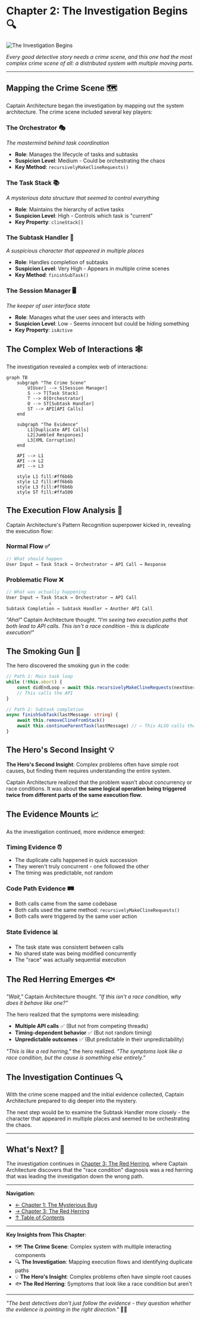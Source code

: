 # Chapter 2: The Investigation Begins 🔍

![The Investigation Begins](../images/chapters/chapter2-investigation.svg)

_Every good detective story needs a crime scene, and this one had the most complex crime scene of all: a distributed system with multiple moving parts._

---

## Mapping the Crime Scene 🗺️

Captain Architecture began the investigation by mapping out the system architecture. The crime scene included several key players:

### **The Orchestrator** 🎭

_The mastermind behind task coordination_

- **Role**: Manages the lifecycle of tasks and subtasks
- **Suspicion Level**: Medium - Could be orchestrating the chaos
- **Key Method**: `recursivelyMakeClineRequests()`

### **The Task Stack** 📚

_A mysterious data structure that seemed to control everything_

- **Role**: Maintains the hierarchy of active tasks
- **Suspicion Level**: High - Controls which task is "current"
- **Key Property**: `clineStack[]`

### **The Subtask Handler** 🤖

_A suspicious character that appeared in multiple places_

- **Role**: Handles completion of subtasks
- **Suspicion Level**: Very High - Appears in multiple crime scenes
- **Key Method**: `finishSubTask()`

### **The Session Manager** 🖥️

_The keeper of user interface state_

- **Role**: Manages what the user sees and interacts with
- **Suspicion Level**: Low - Seems innocent but could be hiding something
- **Key Property**: `isActive`

## The Complex Web of Interactions 🕸️

The investigation revealed a complex web of interactions:

```mermaid
graph TB
    subgraph "The Crime Scene"
        U[User] --> S[Session Manager]
        S --> T[Task Stack]
        T --> O[Orchestrator]
        O --> ST[Subtask Handler]
        ST --> API[API Calls]
    end

    subgraph "The Evidence"
        L1[Duplicate API Calls]
        L2[Jumbled Responses]
        L3[XML Corruption]
    end

    API --> L1
    API --> L2
    API --> L3

    style L1 fill:#ff6b6b
    style L2 fill:#ff6b6b
    style L3 fill:#ff6b6b
    style ST fill:#ffa500
```

## The Execution Flow Analysis 🔄

Captain Architecture's Pattern Recognition superpower kicked in, revealing the execution flow:

### **Normal Flow** ✅

```typescript
// What should happen
User Input → Task Stack → Orchestrator → API Call → Response
```

### **Problematic Flow** ❌

```typescript
// What was actually happening
User Input → Task Stack → Orchestrator → API Call
                ↓
Subtask Completion → Subtask Handler → Another API Call
```

_"Aha!"_ Captain Architecture thought. _"I'm seeing two execution paths that both lead to API calls. This isn't a race condition - this is duplicate execution!"_

## The Smoking Gun 🔫

The hero discovered the smoking gun in the code:

```typescript
// Path 1: Main task loop
while (!this.abort) {
    const didEndLoop = await this.recursivelyMakeClineRequests(nextUserContent, includeFileDetails)
    // This calls the API
}

// Path 2: Subtask completion
async finishSubTask(lastMessage: string) {
    await this.removeClineFromStack()
    await this.continueParentTask(lastMessage) // ← This ALSO calls the API!
}
```

## The Hero's Second Insight 💡

**The Hero's Second Insight**: Complex problems often have simple root causes, but finding them requires understanding the entire system.

Captain Architecture realized that the problem wasn't about concurrency or race conditions. It was about **the same logical operation being triggered twice from different parts of the same execution flow**.

## The Evidence Mounts 📈

As the investigation continued, more evidence emerged:

### **Timing Evidence** ⏰

- The duplicate calls happened in quick succession
- They weren't truly concurrent - one followed the other
- The timing was predictable, not random

### **Code Path Evidence** 🛤️

- Both calls came from the same codebase
- Both calls used the same method: `recursivelyMakeClineRequests()`
- Both calls were triggered by the same user action

### **State Evidence** 📊

- The task state was consistent between calls
- No shared state was being modified concurrently
- The "race" was actually sequential execution

## The Red Herring Emerges 🐟

_"Wait,"_ Captain Architecture thought. _"If this isn't a race condition, why does it behave like one?"_

The hero realized that the symptoms were misleading:

- **Multiple API calls** ✅ (But not from competing threads)
- **Timing-dependent behavior** ✅ (But not random timing)
- **Unpredictable outcomes** ✅ (But predictable in their unpredictability)

_"This is like a red herring,"_ the hero realized. _"The symptoms look like a race condition, but the cause is something else entirely."_

## The Investigation Continues 🔍

With the crime scene mapped and the initial evidence collected, Captain Architecture prepared to dig deeper into the mystery.

The next step would be to examine the Subtask Handler more closely - the character that appeared in multiple places and seemed to be orchestrating the chaos.

---

## What's Next? 🔮

The investigation continues in [Chapter 3: The Red Herring](part1/chapter3.md), where Captain Architecture discovers that the "race condition" diagnosis was a red herring that was leading the investigation down the wrong path.

---

**Navigation**:

- [← Chapter 1: The Mysterious Bug](chapter1.md)
- [→ Chapter 3: The Red Herring](chapter3.md)
- [↑ Table of Contents](../README.md)

---

**Key Insights from This Chapter**:

- 🗺️ **The Crime Scene**: Complex system with multiple interacting components
- 🔍 **The Investigation**: Mapping execution flows and identifying duplicate paths
- 💡 **The Hero's Insight**: Complex problems often have simple root causes
- 🐟 **The Red Herring**: Symptoms that look like a race condition but aren't

---

_"The best detectives don't just follow the evidence - they question whether the evidence is pointing in the right direction."_ 🦸‍♂️
